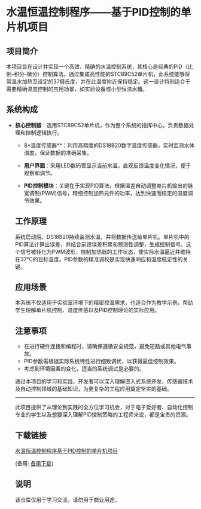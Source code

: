 # 水温恒温控制程序——基于PID控制的单片机项目

## 项目简介

本项目旨在设计并实现一个高效、精确的水温控制系统，其核心是经典的PID（比例-积分-微分）控制算法。通过集成高性能的STC89C52单片机，此系统能够将常温水加热至设定的37摄氏度，并在此温度附近保持稳定。这一设计特别适合于需要精确温度控制的应用场景，如实验设备或小型恒温水槽。

## 系统构成

- **核心控制器**：选用STC89C52单片机，作为整个系统的指挥中心，负责数据处理和控制逻辑执行。

  - 8*温度传感器**：利用高精度的DS18B20数字温度传感器，实时监测水体温度，保证数据的准确采集。

  - **用户界面**：采用LED数码管显示当前水温，直观反馈温度变化情况，便于观察和调节。

  - **PID控制模块**：关键在于实现PID算法，根据温差自动调整单片机输出的脉宽调制(PWM)信号，精细控制加热元件的功率，达到快速而稳定的温度调节效果。

  ## 工作原理

  系统启动后，DS18B20持续监测水温，并将数据传送给单片机。单片机中的PID算法计算出误差，并结合前馈误差积累和预测性调整，生成控制信号。这个信号被转化为PWM波形，控制加热器的工作状态，使实际水温逼近并维持在37°C的目标温度。PID参数的精准调校是实现快速响应和温度稳定性的关键。

  ## 应用场景

  本系统不仅适用于实验室环境下的精密控温需求，也适合作为教学示例，帮助学生理解单片机控制、温度传感以及PID控制理论的实际应用。

  ## 注意事项

  - 在进行硬件连接和编程时，请确保遵循安全规范，避免短路或其他电气事故。
  - PID参数需根据实际系统特性进行细致调优，以获得最佳控制效果。
  - 考虑到环境因素的变化，适当的系统调试是必要的。

  通过本项目的学习和实践，开发者可以深入理解嵌入式系统开发、传感器技术及自动控制领域的基础知识，为更复杂的工程应用奠定坚实的基础。

  --- 

  此项目提供了从理论到实践的全方位学习机会，对于电子爱好者、自动化控制专业的学生以及想要深入理解PID控制策略的工程师来说，都是宝贵的资源。

  ## 下载链接
  [水温恒温控制程序基于PID控制的单片机项目](https://pan.quark.cn/s/12d2da8d9ef8) 

  (备用: [备用下载](https://pan.baidu.com/s/1tg-MeEaPhpbXipRtui4eag?pwd=1234))

  ## 说明

  该仓库仅用于学习交流，请勿用于商业用途。
